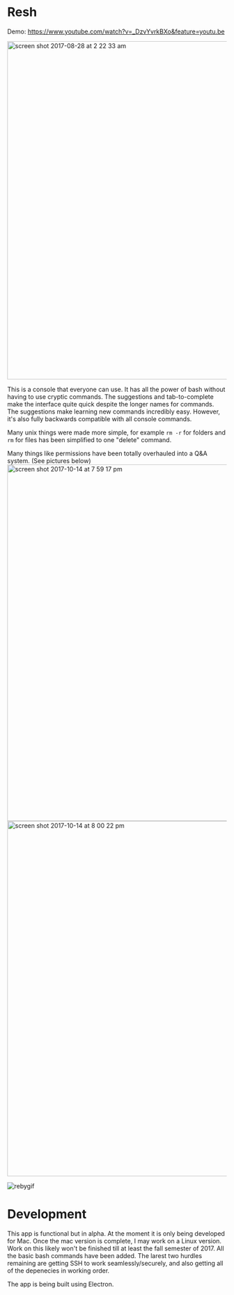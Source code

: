 # Resh
Demo: https://www.youtube.com/watch?v=_DzvYvrkBXo&feature=youtu.be

<img width="776" alt="screen shot 2017-08-28 at 2 22 33 am" src="https://user-images.githubusercontent.com/17692058/29763276-1ef8629c-8b98-11e7-9a9c-1154195a5f52.png">


This is a console that everyone can use. It has all the power of bash without having to use cryptic commands. The suggestions and tab-to-complete make the interface quite quick despite the longer names for commands. The suggestions make learning new commands incredibly easy. However, it's also fully backwards compatible with all console commands.

Many unix things were made more simple, for example `rm -r` for folders and `rm` for files has been simplified to one "delete" command.

Many things like permissions have been totally overhauled into a Q&A system. (See pictures below)
<img width="818" alt="screen shot 2017-10-14 at 7 59 17 pm" src="https://user-images.githubusercontent.com/17692058/31580593-3ebdad60-b11a-11e7-8bc9-78806039eb37.png">
<img width="815" alt="screen shot 2017-10-14 at 8 00 22 pm" src="https://user-images.githubusercontent.com/17692058/31580605-60274d4e-b11a-11e7-8001-77d2a3a7af8c.png">

![rebygif](https://user-images.githubusercontent.com/17692058/29953404-8ec19c4c-8e95-11e7-8770-c628ee57dfe0.gif)


# Development

This app is functional but in alpha. At the moment it is only being developed for Mac. Once the mac version is complete, I may work on a Linux version. Work on this likely won't be finished till at least the fall semester of 2017. All the basic bash commands have been added. The larest two hurdles remaining are getting SSH to work seamlessly/securely, and also getting all of the depenecies in working order. 

The app is being built using Electron.


